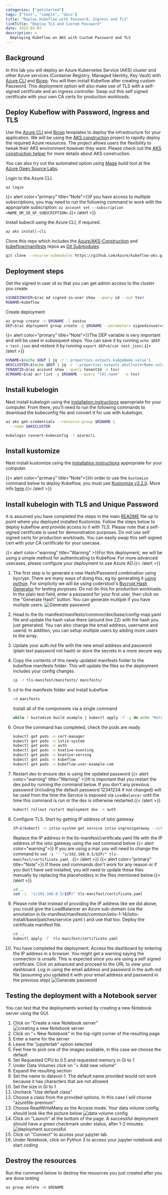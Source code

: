 ```yaml
---
categories: ["getstarted"]
tags: ["test", "sample", "docs"]
title: "Deploy Kubeflow with Password, Ingress and TLS"
linkTitle: "Deploy TLS and Custom Password"
date: 2023-03-07
description: >
  Deploying Kubeflow on AKS with Custom Password and TLS
---
```


## Background

In this lab you will deploy an Azure Kubernetes Service (AKS) cluster and other Azure services (Container Registry, Managed Identity, Key Vault) with [Azure CLI](https://docs.microsoft.com/cli/azure/install-azure-cli) and [Bicep](https://docs.microsoft.com/azure/azure-resource-manager/bicep/overview). You will then install Kubeflow after creating custom Password. This deployment option will also make use of TLS with a self-signed certificate and an ingress controller. Swap out this self signed certificate with your own CA certs for production workloads.

## Deploy Kubeflow with Password, Ingress and TLS

Use the [Azure CLI](https://docs.microsoft.com/cli/azure/install-azure-cli) and [Bicep](https://docs.microsoft.com/azure/azure-resource-manager/bicep/overview) templates to deploy the infrastructure for your application. We will be using the [AKS construction](https://github.com/Azure/AKS-Construction) project to rapidly deploy the required Azure resources. The project allows users the flexibility to tweak their AKS environment however they want. Please check out the [AKS construction helper](https://azure.github.io/AKS-Construction/) for more details about AKS construction.

You can also try out the automated option using [Mage](https://magefile.org/) build tool at the [Azure Open Source Labs](https://github.com/Azure-Samples/azure-opensource-labs/tree/main/cloud-native/aks-kubeflow#kubeflow-on-azure-kubernetes-service-aks).

Login to the Azure CLI.

```bash
az login
```
{{< alert color="primary" title="Note">}}If you have access to multiple subscriptions, you may need to run the following command to work with the appropriate subscription: `az account set --subscription <NAME_OR_ID_OF_SUBSCRIPTION>`.{{< /alert >}} 

Install kubectl using the Azure CLI, if required.

```bash
az aks install-cli
```

Clone this repo which includes the [Azure/AKS-Construction](https://github.com/Azure/AKS-Construction) and [kubeflow/manifests](https://github.com/kubeflow/manifests/tree/v1.6-branch) repos as [Git Submodules](https://git-scm.com/book/en/v2/Git-Tools-Submodules)

```bash
git clone --recurse-submodules https://github.com/Azure/kubeflow-aks.git
```

## Deployment steps

Get the signed in user id so that you can get admin access to the cluster you create

```bash
SIGNEDINUSER=$(az ad signed-in-user show --query id --out tsv)
RGNAME=kubeflow
```

Create deployment

```bash
az group create -n $RGNAME -l eastus
DEP=$(az deployment group create -g $RGNAME --parameters signedinuser=$SIGNEDINUSER -f main.bicep -o json)
```
{{< alert color="primary" title="Note">}}The DEP variable is very important and will be used in subsequent steps. You can save it by running `echo $DEP > test.json` and restore it by running `export DEP=$(cat test.json)`.{{< /alert >}} 

```bash
KVNAME=$(echo $DEP | jq -r '.properties.outputs.kvAppName.value')
AKSCLUSTER=$(echo $DEP | jq -r '.properties.outputs.aksClusterName.value')
TENANTID=$(az account show --query tenantId -o tsv)
ACRNAME=$(az acr list -g $RGNAME --query "[0].name"  -o tsv)
```

## Install kubelogin
Next install kubelogin using the [installation instructions](https://github.com/Azure/kubelogin) appropriate for your computer. From there, you'll need to run the following commands to download the kubeconfig file and convert it for use with kubelogin.

```bash
az aks get-credentials --resource-group $RGNAME \
  --name $AKSCLUSTER

kubelogin convert-kubeconfig -l azurecli
```

## Install kustomize

Next install kustomize using the [installation instructions](https://kubectl.docs.kubernetes.io/installation/kustomize/) appropriate for your computer.

{{< alert color="primary" title="Note">}}In order to use the `kustomize` command below to deploy Kubeflow, you must use [Kustomize v3.2.0](https://github.com/kubernetes-sigs/kustomize/releases/tag/v3.2.0). More info [here](https://github.com/kubeflow/manifests#prerequisites).{{< /alert >}} 

## Install kubelogin with TLS and Unique Password
It is assumed you have completed the steps in the main [README](./README.md) file up to point where you deployed installed Kustomize. Follow the steps below to deploy kubeflow and provide access to it with TLS. Please note that a self-signed certificate is used for demonstration purposes. Do not use self signed certs for production workloads. You can easily swap this self-signed cert with your CA certificate for your usecase.

{{< alert color="warning" title="Warning" >}}For this deployment, we will be using a simple method for authenticating to Kubeflow. For more advanced usecases, please configure your deployment to use Azure AD.{{< /alert >}}

1. The first step is to generate a new Hash/Password combination using bycrypt. There are many ways of doing this, eg by generating it [using python](https://github.com/kubeflow/manifests/blob/master/README.md#change-default-user-password). For simplicity we will be using coderstool's [Bycrypt Hash Generator](https://www.coderstool.com/bcrypt-hash-generator) for testing purposes. Do not do this for production workloads. In the plain text field, enter a password for your first user, then click on the "Generate Hash" button. You can generate multiple if you have multiple users.
    ![Generate password](./images/brypt-password-generation.png)
1. Head to the tls-manifest/manifests/common/dex/base/config-map.yaml file and update the hash value there (around line 22) with the hash you just generated. You can also change the email address, username and userid. In addition, you can setup multiple users by adding more users to the array.
1. Update your auth.md file with the new email address and password (plain text password not hash) or store the secrets in a more secure way
1. Copy the contents of this newly updated manifests folder to the kubeflow manifests folder. This will update the files so the deployment includes your config changes.
    ```bash
    cp -r tls-manifest/manifests/ manifests/
    ```
1. cd to the manifests folder and install kubeflow
    ```bash
    cd manifests
    ```
    Install all of the components via a single command
    
    ```bash
    while ! kustomize build example | kubectl apply -f -; do echo "Retrying to apply resources"; sleep 10; done
    ```  
1. Once the command has completed, check the pods are ready
    
    ```bash
    kubectl get pods -n cert-manager
    kubectl get pods -n istio-system
    kubectl get pods -n auth
    kubectl get pods -n knative-eventing
    kubectl get pods -n knative-serving
    kubectl get pods -n kubeflow
    kubectl get pods -n kubeflow-user-example-com
    ```
1. Restart dex to ensure dex is using the updated password
    {{< alert color="warning" title="Warning" >}}It is important that you restart the dex pod by running the command below. If you don't any previous password (including the default password 12341234 if not changed) will be used from the time the Service is exposed via `LoadBalancer` until the time this command is run or the dex is otherwise restarted.{{< /alert >}}
    ```bash
    kubectl rollout restart deployment dex -n auth
    ```
1. Configure TLS. Start by getting IP address of istio gateway
    ```bash
    IP=$(kubectl -n istio-system get service istio-ingressgateway --output jsonpath={.status.loadBalancer.ingress[0].ip})
    ```
    Replace the IP address in the tls-manifest/certificate.yaml file with the IP address of the istio gateway using the sed command below 
    {{< alert color="warning">}} If you are using a mac you will need to change the command to `sed -i '' "s/192.168.0.5/$IP/" tls-manifest/certificate.yaml `.{{< /alert >}} 
    {{< alert color="primary" title="Note">}} If these sed commands don't work for any reason or if you don't have sed installed, you will need to update these files manually by replacing the placeholders in the files mentioned below.{{< /alert >}} 
    ```bash
    cd ..
    sed -i  "s/192.168.0.5/$IP/" tls-manifest/certificate.yaml 
    ```
1. Please note that instead of providing the IP address like we did above, you could give the LoadBalancer an Azure sub-domain (via the annotation in tls-manifest/manifests/common/istio-1-14/istio-install/base/patches/service.yaml ) and use that too. Deploy the certificate manifest file.
    ```bash
    cd ..
    kubectl apply -f  tls-manifest/certificate.yaml 
    ```
1. You have completed the deployment. Access the dashboard by entering the IP address in a browser. You might get a warning saying the connection is unsafe. This is expected since you are using a self signed certificate. Click on advanced and proceed to the URL to view your dashboard. Log in using the email address and password in the auth.md file (assuming you updated it with your email address and password in the previous step)
    ![Generate password](./images/logged-in-with-tls.png)

## Testing the deployment with a Notebook server
You can test that the deployments worked by creating a new Notebook server using the GUI.

1. Click on "Create a new Notebook server"
    ![creating a new Notebook server](./images/create-new-notebook-server.png)
1. Click on "+ New Notebook" in the top right corner of the resulting page
1. Enter a name for the server
1. Leave the "jupyterlab" option selected
1. Feel free to pick one of the images available, in this case we choose the default
1. Set Requested CPU to 0.5 and requested memory in Gi to 1
1. Under Data Volumes click on "+ Add new volume"
1. Expand the resulting section
1. Set the name to datavol-1. The default name provided would not work because it has characters that are not allowed
1. Set the size in Gi to 1
1. Uncheck "Use default class"
1. Choose a class from the provided options. In this case I will choose "azurefile-premium"
1. Choose ReadWriteMany as the Access mode. Your data volume config should look like the picture below
    ![data volume config](./images/data-volume-config.png)
1. Click on "Launch" at the bottom of the page. A successful deployment should have a green checkmark under status, after 1-2 minutes.
    ![deployment successful](./images/server-provisioned-successfully-tls.png)
1. Click on "Connect" to access your jupyter lab
1. Under Notebook, click on Python 3 to access your jupyter notebook and start coding

## Destroy the resources
Run the command below to destroy the resources you just created after you are done testing

```azurecli
az group delete -n $RGNAME
```